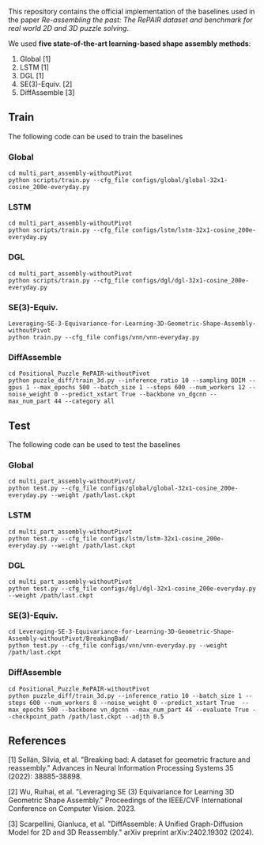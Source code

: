 This repository contains the official implementation of the baselines used in the paper *Re-assembling the past: The RePAIR dataset and
benchmark for real world 2D and 3D puzzle solving*.

We used **five state-of-the-art learning-based shape assembly methods**:
1. Global [1]
2. LSTM [1]
3. DGL [1]
4. SE(3)-Equiv. [2]
5. DiffAssemble [3]

## Train
The following code can be used to train the baselines

### Global
```
cd multi_part_assembly-withoutPivot
python scripts/train.py --cfg_file configs/global/global-32x1-cosine_200e-everyday.py
```

### LSTM
```
cd multi_part_assembly-withoutPivot
python scripts/train.py --cfg_file configs/lstm/lstm-32x1-cosine_200e-everyday.py
```

### DGL
```
cd multi_part_assembly-withoutPivot
python scripts/train.py --cfg_file configs/dgl/dgl-32x1-cosine_200e-everyday.py
```

### SE(3)-Equiv.
```
Leveraging-SE-3-Equivariance-for-Learning-3D-Geometric-Shape-Assembly-withoutPivot
python train.py --cfg_file configs/vnn/vnn-everyday.py
```

### DiffAssemble
```
cd Positional_Puzzle_RePAIR-withoutPivot
python puzzle_diff/train_3d.py --inference_ratio 10 --sampling DDIM --gpus 1 --max_epochs 500 --batch_size 1 --steps 600 --num_workers 12 --noise_weight 0 --predict_xstart True --backbone vn_dgcnn --max_num_part 44 --category all 
```


## Test
The following code can be used to test the baselines

### Global
```
cd multi_part_assembly-withoutPivot/
python test.py --cfg_file configs/global/global-32x1-cosine_200e-everyday.py --weight /path/last.ckpt
```

### LSTM
```
cd multi_part_assembly-withoutPivot
python test.py --cfg_file configs/lstm/lstm-32x1-cosine_200e-everyday.py --weight /path/last.ckpt
```

### DGL
```
cd multi_part_assembly-withoutPivot
python test.py --cfg_file configs/dgl/dgl-32x1-cosine_200e-everyday.py --weight /path/last.ckpt
```

### SE(3)-Equiv.
```
cd Leveraging-SE-3-Equivariance-for-Learning-3D-Geometric-Shape-Assembly-withoutPivot/BreakingBad/
python test.py --cfg_file configs/vnn/vnn-everyday.py --weight /path/last.ckpt
```

### DiffAssemble
```
cd Positional_Puzzle_RePAIR-withoutPivot
python puzzle_diff/train_3d.py --inference_ratio 10 --batch_size 1 --steps 600 --num_workers 8 --noise_weight 0 --predict_xstart True  --max_epochs 500 --backbone vn_dgcnn --max_num_part 44 --evaluate True --checkpoint_path /path/last.ckpt --adjth 0.5 
```


## References
<a id="1">[1]</a> 
Sellán, Silvia, et al. "Breaking bad: A dataset for geometric fracture and reassembly." Advances in Neural Information Processing Systems 35 (2022): 38885-38898.

<a id="2">[2]</a> 
Wu, Ruihai, et al. "Leveraging SE (3) Equivariance for Learning 3D Geometric Shape Assembly." Proceedings of the IEEE/CVF International Conference on Computer Vision. 2023.

<a id="3">[3]</a> 
Scarpellini, Gianluca, et al. "DiffAssemble: A Unified Graph-Diffusion Model for 2D and 3D Reassembly." arXiv preprint arXiv:2402.19302 (2024).
